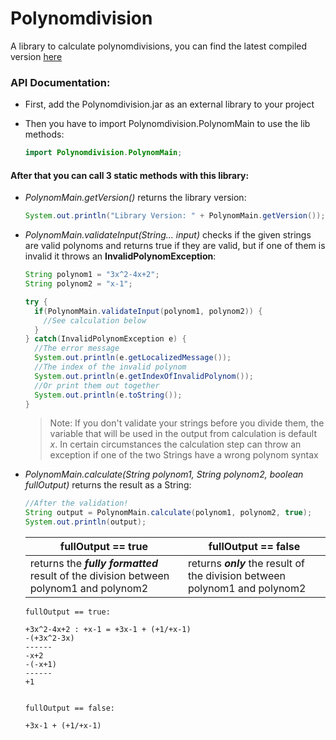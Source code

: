 # Polynomdivision
A library to calculate polynomdivisions, you can find the latest compiled version [here](https://github.com/Lakinator/Polynomdivision/tree/master/compiled)

### API Documentation:
- First, add the Polynomdivision.jar as an external library to your project
- Then you have to import Polynomdivision.PolynomMain to use the lib methods:

  ```Java
  import Polynomdivision.PolynomMain;
  ```
 #### After that you can call 3 static methods with this library:
  - *PolynomMain.getVersion()* returns the library version:
  
    ```Java
    System.out.println("Library Version: " + PolynomMain.getVersion());
    ```
  - *PolynomMain.validateInput(String... input)* checks if the given strings are valid polynoms and returns true if they are valid, but if one of them is invalid it throws an **InvalidPolynomException**:
  
    ```Java
    String polynom1 = "3x^2-4x+2";
    String polynom2 = "x-1";
    
    try {
      if(PolynomMain.validateInput(polynom1, polynom2)) {
        //See calculation below
      }
    } catch(InvalidPolynomException e) {
      //The error message
      System.out.println(e.getLocalizedMessage());
      //The index of the invalid polynom
      System.out.println(e.getIndexOfInvalidPolynom());
      //Or print them out together
      System.out.println(e.toString());
    }
    ```
     > Note: If you don't validate your strings before you divide them, the variable that will be used in the output from calculation is default *x*. In certain circumstances the calculation step can throw an exception if one of the two Strings have a wrong polynom syntax
  - *PolynomMain.calculate(String polynom1, String polynom2, boolean fullOutput)* returns the result as a String: 
  
    ```Java
    //After the validation!
    String output = PolynomMain.calculate(polynom1, polynom2, true);
    System.out.println(output);
    ```
    |fullOutput == true|fullOutput == false|
    |---|---|
    |returns the ***fully formatted*** result of the division between polynom1 and polynom2|returns ***only*** the result of the division between polynom1 and polynom2|
    
     ```
     fullOutput == true:
     
     +3x^2-4x+2 : +x-1 = +3x-1 + (+1/+x-1)
     -(+3x^2-3x)
     ------
     -x+2
     -(-x+1)
     ------
     +1
     
     
     fullOutput == false:
     
     +3x-1 + (+1/+x-1)
    
     ```
